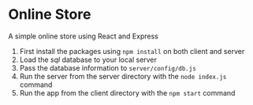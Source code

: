 # Online Store

A simple online store using React and Express

1. First install the packages using `npm install` on both client and server
2. Load the *sql* database to your local server
3. Pass the database information to `server/config/db.js`
4. Run the server from the server directory with the `node index.js` command
5. Run the app from the client directory with the `npm start` command

